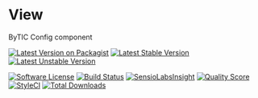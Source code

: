 # View
ByTIC Config component

[![Latest Version on Packagist](https://img.shields.io/packagist/v/bytic/config.svg?style=flat-square)](https://packagist.org/packages/bytic/config)
[![Latest Stable Version](https://poser.pugx.org/bytic/config/v/stable)](https://packagist.org/packages/bytic/config)
[![Latest Unstable Version](https://poser.pugx.org/bytic/config/v/unstable)](https://packagist.org/packages/bytic/config)

[![Software License](https://img.shields.io/badge/license-MIT-brightgreen.svg?style=flat-square)](LICENSE)
[![Build Status](https://img.shields.io/travis/bytic/config/master.svg?style=flat-square)](https://travis-ci.org/bytic/framework)
[![SensioLabsInsight](https://insight.sensiolabs.com/projects/92329f47-7940-4b14-91e9-45330b887bdd/mini.png)](https://insight.sensiolabs.com/projects/92329f47-7940-4b14-91e9-45330b887bdd)
[![Quality Score](https://img.shields.io/scrutinizer/g/bytic/config.svg?style=flat-square)](https://scrutinizer-ci.com/g/bytic/config)
[![StyleCI](https://styleci.io/repos/119902214/shield?branch=master)](https://styleci.io/repos/119902214)
[![Total Downloads](https://img.shields.io/packagist/dt/bytic/config.svg?style=flat-square)](https://packagist.org/packages/bytic/config)
